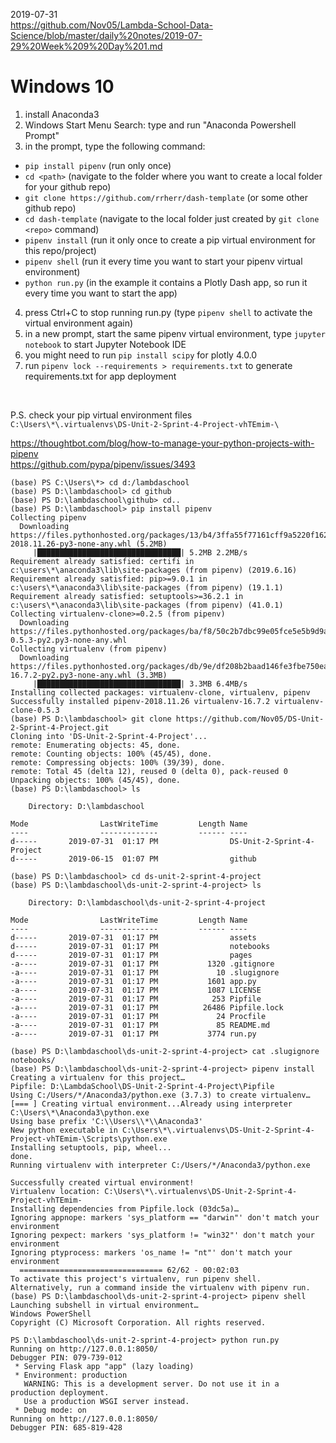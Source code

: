 2019-07-31  
https://github.com/Nov05/Lambda-School-Data-Science/blob/master/daily%20notes/2019-07-29%20Week%209%20Day%201.md  

# Windows 10  
1. install Anaconda3  
2. Windows Start Menu Search: type and run "Anaconda Powershell Prompt"  
3. in the prompt, type the following command:  
* `pip install pipenv` (run only once)     
* `cd <path>` (navigate to the folder where you want to create a local folder for your github repo)
* `git clone https://github.com/rrherr/dash-template` (or some other github repo)  
* `cd dash-template` (navigate to the local folder just created by `git clone <repo>` command)  
* `pipenv install` (run it only once to create a pip virtual environment for this repo/project)  
* `pipenv shell` (run it every time you want to start your pipenv virtual environment)  
* `python run.py` (in the example it contains a Plotly Dash app, so run it every time you want to start the app)   
4. press Ctrl+C to stop running run.py (type `pipenv shell` to activate the virtual environment again)  
5. in a new prompt, start the same pipenv virtual environment, type `jupyter notebook` to start Jupyter Notebook IDE 
6. you might need to run `pip install scipy` for plotly 4.0.0  
7. run `pipenv lock --requirements > requirements.txt` to generate requirements.txt for app deployment  

<br>

P.S. check your pip virtual environment files  
`C:\Users\*\.virtualenvs\DS-Unit-2-Sprint-4-Project-vhTEmim-\`  

https://thoughtbot.com/blog/how-to-manage-your-python-projects-with-pipenv  
https://github.com/pypa/pipenv/issues/3493  

```
(base) PS C:\Users\*> cd d:/lambdaschool  
(base) PS D:\lambdaschool> cd github  
(base) PS D:\lambdaschool\github> cd..  
(base) PS D:\lambdaschool> pip install pipenv  
Collecting pipenv    
  Downloading https://files.pythonhosted.org/packages/13/b4/3ffa55f77161cff9a5220f162670f7c5eb00df52e00939e203f601b0f579/pipenv-2018.11.26-py3-none-any.whl (5.2MB)
     |████████████████████████████████| 5.2MB 2.2MB/s  
Requirement already satisfied: certifi in c:\users\*\anaconda3\lib\site-packages (from pipenv) (2019.6.16)  
Requirement already satisfied: pip>=9.0.1 in c:\users\*\anaconda3\lib\site-packages (from pipenv) (19.1.1)  
Requirement already satisfied: setuptools>=36.2.1 in c:\users\*\anaconda3\lib\site-packages (from pipenv) (41.0.1)  
Collecting virtualenv-clone>=0.2.5 (from pipenv)  
  Downloading https://files.pythonhosted.org/packages/ba/f8/50c2b7dbc99e05fce5e5b9d9a31f37c988c99acd4e8dedd720b7b8d4011d/virtualenv_clone-0.5.3-py2.py3-none-any.whl
Collecting virtualenv (from pipenv)  
  Downloading https://files.pythonhosted.org/packages/db/9e/df208b2baad146fe3fbe750eacadd6e49bcf2f2c3c1117b7192a7b28aec4/virtualenv-16.7.2-py2.py3-none-any.whl (3.3MB)
     |████████████████████████████████| 3.3MB 6.4MB/s  
Installing collected packages: virtualenv-clone, virtualenv, pipenv  
Successfully installed pipenv-2018.11.26 virtualenv-16.7.2 virtualenv-clone-0.5.3  
(base) PS D:\lambdaschool> git clone https://github.com/Nov05/DS-Unit-2-Sprint-4-Project.git  
Cloning into 'DS-Unit-2-Sprint-4-Project'...  
remote: Enumerating objects: 45, done.  
remote: Counting objects: 100% (45/45), done.  
remote: Compressing objects: 100% (39/39), done.  
remote: Total 45 (delta 12), reused 0 (delta 0), pack-reused 0  
Unpacking objects: 100% (45/45), done.  
(base) PS D:\lambdaschool> ls  

    Directory: D:\lambdaschool

Mode                LastWriteTime         Length Name  
----                -------------         ------ ----   
d-----       2019-07-31  01:17 PM                DS-Unit-2-Sprint-4-Project  
d-----       2019-06-15  01:07 PM                github  

(base) PS D:\lambdaschool> cd ds-unit-2-sprint-4-project  
(base) PS D:\lambdaschool\ds-unit-2-sprint-4-project> ls  

    Directory: D:\lambdaschool\ds-unit-2-sprint-4-project  

Mode                LastWriteTime         Length Name  
----                -------------         ------ ----  
d-----       2019-07-31  01:17 PM                assets  
d-----       2019-07-31  01:17 PM                notebooks  
d-----       2019-07-31  01:17 PM                pages  
-a----       2019-07-31  01:17 PM           1320 .gitignore  
-a----       2019-07-31  01:17 PM             10 .slugignore  
-a----       2019-07-31  01:17 PM           1601 app.py  
-a----       2019-07-31  01:17 PM           1087 LICENSE  
-a----       2019-07-31  01:17 PM            253 Pipfile  
-a----       2019-07-31  01:17 PM          26486 Pipfile.lock  
-a----       2019-07-31  01:17 PM             24 Procfile  
-a----       2019-07-31  01:17 PM             85 README.md  
-a----       2019-07-31  01:17 PM           3774 run.py  

(base) PS D:\lambdaschool\ds-unit-2-sprint-4-project> cat .slugignore  
notebooks/  
(base) PS D:\lambdaschool\ds-unit-2-sprint-4-project> pipenv install  
Creating a virtualenv for this project…  
Pipfile: D:\LambdaSchool\DS-Unit-2-Sprint-4-Project\Pipfile  
Using C:/Users/*/Anaconda3/python.exe (3.7.3) to create virtualenv…  
[=== ] Creating virtual environment...Already using interpreter C:\Users\*\Anaconda3\python.exe  
Using base prefix 'C:\\Users\\*\\Anaconda3'  
New python executable in C:\Users\*\.virtualenvs\DS-Unit-2-Sprint-4-Project-vhTEmim-\Scripts\python.exe  
Installing setuptools, pip, wheel...  
done.  
Running virtualenv with interpreter C:/Users/*/Anaconda3/python.exe  

Successfully created virtual environment!  
Virtualenv location: C:\Users\*\.virtualenvs\DS-Unit-2-Sprint-4-Project-vhTEmim-  
Installing dependencies from Pipfile.lock (03dc5a)…  
Ignoring appnope: markers 'sys_platform == "darwin"' don't match your environment  
Ignoring pexpect: markers 'sys_platform != "win32"' don't match your environment  
Ignoring ptyprocess: markers 'os_name != "nt"' don't match your environment  
  ================================ 62/62 - 00:02:03  
To activate this project's virtualenv, run pipenv shell.  
Alternatively, run a command inside the virtualenv with pipenv run.  
(base) PS D:\lambdaschool\ds-unit-2-sprint-4-project> pipenv shell  
Launching subshell in virtual environment…  
Windows PowerShell  
Copyright (C) Microsoft Corporation. All rights reserved.  

PS D:\lambdaschool\ds-unit-2-sprint-4-project> python run.py  
Running on http://127.0.0.1:8050/  
Debugger PIN: 079-739-012  
 * Serving Flask app "app" (lazy loading)  
 * Environment: production  
   WARNING: This is a development server. Do not use it in a production deployment.  
   Use a production WSGI server instead.  
 * Debug mode: on  
Running on http://127.0.0.1:8050/  
Debugger PIN: 685-819-428  
```
